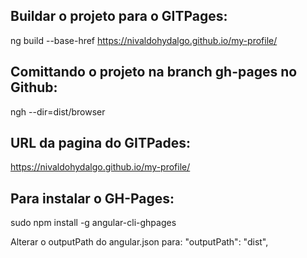 

## Buildar o projeto para o GITPages:
ng build --base-href https://nivaldohydalgo.github.io/my-profile/


## Comittando o projeto na branch gh-pages no Github:
ngh --dir=dist/browser


## URL da pagina do GITPades:
https://nivaldohydalgo.github.io/my-profile/


## Para instalar o GH-Pages:
sudo npm install -g angular-cli-ghpages

Alterar o outputPath do angular.json para:
"outputPath": "dist",